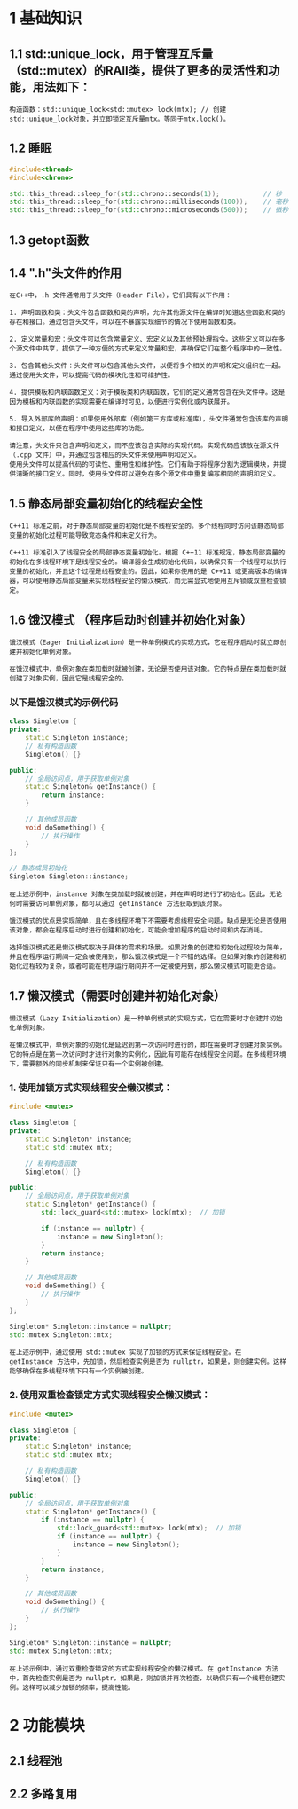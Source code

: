 # 1 基础知识 
## 1.1 std::unique_lock，用于管理互斥量（std::mutex）的RAII类，提供了更多的灵活性和功能，用法如下：
    构造函数：std::unique_lock<std::mutex> lock(mtx); // 创建std::unique_lock对象，并立即锁定互斥量mtx。等同于mtx.lock()。

## 1.2 睡眠
```c++
#include<thread>
#include<chrono>

std::this_thread::sleep_for(std::chrono::seconds(1));           // 秒
std::this_thread::sleep_for(std::chrono::milliseconds(100));    // 毫秒
std::this_thread::sleep_for(std::chrono::microseconds(500));    // 微秒
```
## 1.3 getopt函数

## 1.4 ".h"头文件的作用
    在C++中，.h 文件通常用于头文件（Header File），它们具有以下作用：

    1. 声明函数和类：头文件包含函数和类的声明，允许其他源文件在编译时知道这些函数和类的存在和接口。通过包含头文件，可以在不暴露实现细节的情况下使用函数和类。

    2. 定义常量和宏：头文件可以包含常量定义、宏定义以及其他预处理指令。这些定义可以在多个源文件中共享，提供了一种方便的方式来定义常量和宏，并确保它们在整个程序中的一致性。

    3. 包含其他头文件：头文件可以包含其他头文件，以便将多个相关的声明和定义组织在一起。通过使用头文件，可以提高代码的模块化性和可维护性。

    4. 提供模板和内联函数定义：对于模板类和内联函数，它们的定义通常包含在头文件中。这是因为模板和内联函数的实现需要在编译时可见，以便进行实例化或内联展开。

    5. 导入外部库的声明：如果使用外部库（例如第三方库或标准库），头文件通常包含该库的声明和接口定义，以便在程序中使用这些库的功能。

    请注意，头文件只包含声明和定义，而不应该包含实际的实现代码。实现代码应该放在源文件（.cpp 文件）中，并通过包含相应的头文件来使用声明和定义。
    使用头文件可以提高代码的可读性、重用性和维护性。它们有助于将程序分割为逻辑模块，并提供清晰的接口定义。同时，使用头文件可以避免在多个源文件中重复编写相同的声明和定义。

## 1.5 静态局部变量初始化的线程安全性
    C++11 标准之前，对于静态局部变量的初始化是不线程安全的。多个线程同时访问该静态局部变量的初始化过程可能导致竞态条件和未定义行为。

    C++11 标准引入了线程安全的局部静态变量初始化。根据 C++11 标准规定，静态局部变量的初始化在多线程环境下是线程安全的。编译器会生成初始化代码，以确保只有一个线程可以执行变量的初始化，并且这个过程是线程安全的。因此，如果你使用的是 C++11 或更高版本的编译器，可以使用静态局部变量来实现线程安全的懒汉模式，而无需显式地使用互斥锁或双重检查锁定。

## 1.6 饿汉模式 （程序启动时创建并初始化对象）
    饿汉模式（Eager Initialization）是一种单例模式的实现方式，它在程序启动时就立即创建并初始化单例对象。

    在饿汉模式中，单例对象在类加载时就被创建，无论是否使用该对象。它的特点是在类加载时就创建了对象实例，因此它是线程安全的。
### 以下是饿汉模式的示例代码
```c++
class Singleton {
private:
    static Singleton instance;
    // 私有构造函数
    Singleton() {}

public:
    // 全局访问点，用于获取单例对象
    static Singleton& getInstance() {
        return instance;
    }

    // 其他成员函数
    void doSomething() {
        // 执行操作
    }
};

// 静态成员初始化
Singleton Singleton::instance;
```

    在上述示例中，instance 对象在类加载时就被创建，并在声明时进行了初始化。因此，无论何时需要访问单例对象，都可以通过 getInstance 方法获取到该对象。

    饿汉模式的优点是实现简单，且在多线程环境下不需要考虑线程安全问题。缺点是无论是否使用该对象，都会在程序启动时进行创建和初始化，可能会增加程序的启动时间和内存消耗。

    选择饿汉模式还是懒汉模式取决于具体的需求和场景。如果对象的创建和初始化过程较为简单，并且在程序运行期间一定会被使用到，那么饿汉模式是一个不错的选择。但如果对象的创建和初始化过程较为复杂，或者可能在程序运行期间并不一定被使用到，那么懒汉模式可能更合适。
## 1.7 懒汉模式（需要时创建并初始化对象）
    懒汉模式（Lazy Initialization）是一种单例模式的实现方式，它在需要时才创建并初始化单例对象。

    在懒汉模式中，单例对象的初始化是延迟到第一次访问时进行的，即在需要时才创建对象实例。它的特点是在第一次访问时才进行对象的实例化，因此有可能存在线程安全问题。在多线程环境下，需要额外的同步机制来保证只有一个实例被创建。
### 1. 使用加锁方式实现线程安全懒汉模式：
```c++
#include <mutex>

class Singleton {
private:
    static Singleton* instance;
    static std::mutex mtx;

    // 私有构造函数
    Singleton() {}

public:
    // 全局访问点，用于获取单例对象
    static Singleton* getInstance() {
        std::lock_guard<std::mutex> lock(mtx);  // 加锁

        if (instance == nullptr) {
            instance = new Singleton();
        }
        return instance;
    }

    // 其他成员函数
    void doSomething() {
        // 执行操作
    }
};

Singleton* Singleton::instance = nullptr;
std::mutex Singleton::mtx;
```
    在上述示例中，通过使用 std::mutex 实现了加锁的方式来保证线程安全。在 getInstance 方法中，先加锁，然后检查实例是否为 nullptr，如果是，则创建实例。这样能够确保在多线程环境下只有一个实例被创建。
### 2. 使用双重检查锁定方式实现线程安全懒汉模式：
```c++
#include <mutex>

class Singleton {
private:
    static Singleton* instance;
    static std::mutex mtx;

    // 私有构造函数
    Singleton() {}

public:
    // 全局访问点，用于获取单例对象
    static Singleton* getInstance() {
        if (instance == nullptr) {
            std::lock_guard<std::mutex> lock(mtx);  // 加锁
            if (instance == nullptr) {
                instance = new Singleton();
            }
        }
        return instance;
    }

    // 其他成员函数
    void doSomething() {
        // 执行操作
    }
};

Singleton* Singleton::instance = nullptr;
std::mutex Singleton::mtx;
```
    在上述示例中，通过双重检查锁定的方式实现线程安全的懒汉模式。在 getInstance 方法中，首先检查实例是否为 nullptr，如果是，则加锁并再次检查，以确保只有一个线程创建实例。这样可以减少加锁的频率，提高性能。

# 2 功能模块
## 2.1 线程池
## 2.2 多路复用